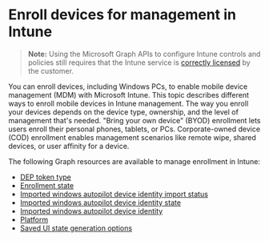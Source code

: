 # Enroll devices for management in Intune

> **Note:** Using the Microsoft Graph APIs to configure Intune controls and policies still requires that the Intune service is [correctly licensed](https://www.microsoft.com/en-us/cloud-platform/microsoft-intune-pricing) by the customer.

You can enroll devices, including Windows PCs, to enable mobile device management (MDM) with Microsoft Intune. This topic describes different ways to enroll mobile devices in Intune management. The way you enroll your devices depends on the device type, ownership, and the level of management that's needed. "Bring your own device" (BYOD) enrollment lets users enroll their personal phones, tablets, or PCs. Corporate-owned device (COD) enrollment enables management scenarios like remote wipe, shared devices, or user affinity for a device.

The following Graph resources are available to manage enrollment in Intune:

- [DEP token type](intune_enrollment_deptokentype.md)
- [Enrollment state](intune_enrollment_enrollmentstate.md)
- [Imported windows autopilot device identity import status](intune_enrollment_importedwindowsautopilotdeviceidentityimportstatus.md)
- [Imported windows autopilot device identity state](intune_enrollment_importedwindowsautopilotdeviceidentitystate.md)
- [Imported windows autopilot device identity](intune_enrollment_importedwindowsautopilotdeviceidentity.md)
- [Platform](intune_enrollment_platform.md)
- [Saved UI state generation options](intune_enrollment_saveduistategenerationoptions.md)
